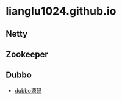 # lianglu1024.github.io

## Netty

## Zookeeper

## Dubbo

* [dubbo源码](https://segmentfault.com/a/1190000016842868)

